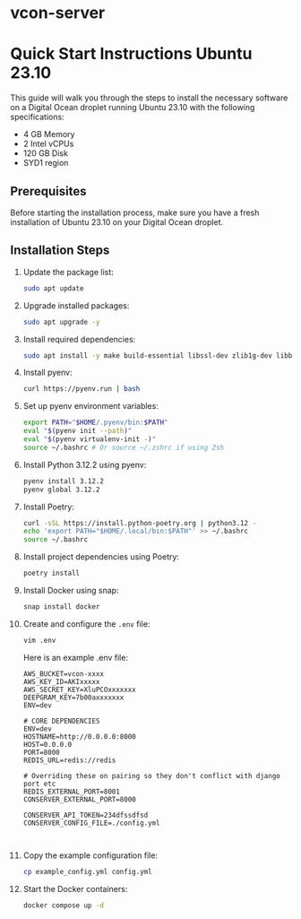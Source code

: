 # vcon-server

# Quick Start Instructions Ubuntu 23.10

This guide will walk you through the steps to install the necessary software on a Digital Ocean droplet running Ubuntu 23.10 with the following specifications:
- 4 GB Memory
- 2 Intel vCPUs
- 120 GB Disk
- SYD1 region

## Prerequisites

Before starting the installation process, make sure you have a fresh installation of Ubuntu 23.10 on your Digital Ocean droplet.

## Installation Steps

1. Update the package list:
   ```bash
   sudo apt update
   ```

2. Upgrade installed packages:
   ```bash
   sudo apt upgrade -y
   ```

3. Install required dependencies:
   ```bash
   sudo apt install -y make build-essential libssl-dev zlib1g-dev libbz2-dev libreadline-dev libsqlite3-dev wget curl llvm libncursesw5-dev xz-utils tk-dev libxml2-dev libxmlsec1-dev libffi-dev liblzma-dev
   ```

4. Install pyenv:
   ```bash
   curl https://pyenv.run | bash
   ```

5. Set up pyenv environment variables:
   ```bash
   export PATH="$HOME/.pyenv/bin:$PATH"
   eval "$(pyenv init --path)"
   eval "$(pyenv virtualenv-init -)"
   source ~/.bashrc # Or source ~/.zshrc if using Zsh
   ```

6. Install Python 3.12.2 using pyenv:
   ```bash
   pyenv install 3.12.2
   pyenv global 3.12.2
   ```

7. Install Poetry:
   ```bash
   curl -sSL https://install.python-poetry.org | python3.12 -
   echo 'export PATH="$HOME/.local/bin:$PATH"' >> ~/.bashrc
   source ~/.bashrc
   ```

8. Install project dependencies using Poetry:
   ```bash
   poetry install
   ```

9. Install Docker using snap:
   ```bash
   snap install docker
   ```

10. Create and configure the `.env` file:
    ```bash
    vim .env
    ```
    Here is an example .env file:
    ```
    AWS_BUCKET=vcon-xxxx
    AWS_KEY_ID=AKIxxxxx
    AWS_SECRET_KEY=XluPCOxxxxxxx
    DEEPGRAM_KEY=7b00axxxxxxx
    ENV=dev

    # CORE DEPENDENCIES
    ENV=dev
    HOSTNAME=http://0.0.0.0:8000
    HOST=0.0.0.0
    PORT=8000
    REDIS_URL=redis://redis

    # Overriding these on pairing so they don't conflict with django port etc
    REDIS_EXTERNAL_PORT=8001
    CONSERVER_EXTERNAL_PORT=8000

    CONSERVER_API_TOKEN=234dfssdfsd
    CONSERVER_CONFIG_FILE=./config.yml



    ```


11. Copy the example configuration file:
    ```bash
    cp example_config.yml config.yml
    ```

12. Start the Docker containers:
    ```bash
    docker compose up -d
    ```
